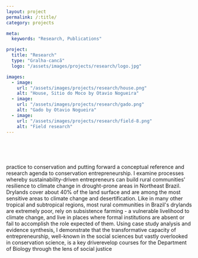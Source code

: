```yaml
---
layout: project
permalink: /:title/
category: projects

meta:
  keywords: "Research, Publications"

project:
  title: "Research"
  type: "Gralha-cancã"
  logo: "/assets/images/projects/research/logo.jpg"

images:
  - image:
    url: "/assets/images/projects/research/house.png"
    alt: "House, Sitio do Moco by Otavio Nogueira"
  - image:
    url: "/assets/images/projects/research/gado.png"
    alt: "Gado by Otavio Nogueira"
  - image:
    url: "/assets/images/projects/research/field-8.png"
    alt: "Field research"
---
```

<p style="padding-top:50px">

<p>practice to conservation and putting forward a conceptual reference and research agenda to conservation entrepreneurship. I examine processes whereby sustainability-driven entrepreneurs can build rural communities' resilience to climate change in drought-prone areas in Northeast Brazil. Drylands cover about 40% of the land surface and are among the most sensitive areas to climate change and desertification. Like in many other tropical and subtropical regions, most rural communities in Brazil's drylands are extremely poor, rely on subsistence farming - a vulnerable livelihood to climate change, and live in places where formal institutions are absent or fail to accomplish the role expected of them. Using case study analysis and evidence synthesis, I demonstrate that the transformative capacity of entrepreneurship, well-known in the social sciences but vastly overlooked in conservation science, is a key driverevelop courses for the Department of Biology through the lens of social justice
